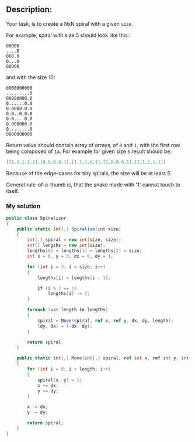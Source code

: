 ## Description:
Your task, is to create a NxN spiral with a given ```size```.

For example, spiral with size 5 should look like this:
```
00000
....0
000.0
0...0
00000
```
and with the size 10:
```
0000000000
.........0
00000000.0
0......0.0
0.0000.0.0
0.0..0.0.0
0.0....0.0
0.000000.0
0........0
0000000000
```
Return value should contain array of arrays, of ```0``` and ```1```, with the first row being composed of ```1```s. For example for given size ```5``` result should be:
``` C#
[[1,1,1,1,1],[0,0,0,0,1],[1,1,1,0,1],[1,0,0,0,1],[1,1,1,1,1]]
```
Because of the edge-cases for tiny spirals, the size will be at least 5.

General rule-of-a-thumb is, that the snake made with '1' cannot touch to itself.
### My solution
```C#
public class Spiralizor
{
    public static int[,] Spiralize(int size)
    {
        int[,] spiral = new int[size, size];
        int[] lengths = new int[size];
        lengths[0] = lengths[1] = lengths[2] = size;
        int x = 0, y = 0, dx = 0, dy = 1;

        for (int i = 3; i < size; i++)
        {
            lengths[i] = lengths[i - 1];

            if (i % 2 == 1)
                lengths[i] -= 2;
        }

        foreach (var length in lengths)
        {
            spiral = Move(spiral, ref x, ref y, dx, dy, length);
            (dy, dx) = (-dx, dy);
        }

        return spiral;
    }

    public static int[,] Move(int[,] spiral, ref int x, ref int y, int dx, int dy, int length)
    {
        for (int i = 0; i < length; i++)
        {
            spiral[x, y] = 1;
            x += dx;
            y += dy;
        }

        x -= dx;
        y -= dy;

        return spiral;
    }
}
```
